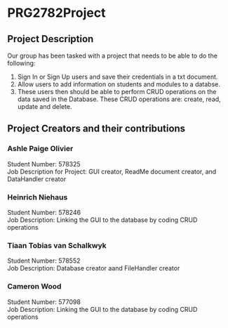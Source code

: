 # PRG2782Project


## Project Description 

Our group has been tasked with a project that needs to be able to do the following: 
1. Sign In or Sign Up users and save their credentials in a txt document. 
2. Allow users to add information on students and modules to a databse. 
3. These users then should be able to perform CRUD operations on the data saved in the Database. These CRUD operations are: create, read, update and delete. 

## Project Creators and their contributions 
### Ashle Paige Olivier 
Student Number: 578325<br>
Job Description for Project: GUI creator, ReadMe document creator, and DataHandler creator 

### Heinrich Niehaus
Student Number: 578246<br>
Job Description: Linking the GUI to the database by coding CRUD operations 

### Tiaan Tobias van Schalkwyk
Student Number: 578552<br>
Job Description: Database creator aand FileHandler creator 

### Cameron Wood
Student Number: 577098<br>
Job Description: Linking the GUI to the database by coding CRUD operations 
